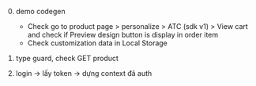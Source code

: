 0. demo codegen
    - Check go to product page > personalize > ATC (sdk v1) > View cart and check if Preview design button is display in order item
    - Check customization data in Local Storage

1. type guard, check GET product
2. login → lấy token → dựng context đã auth